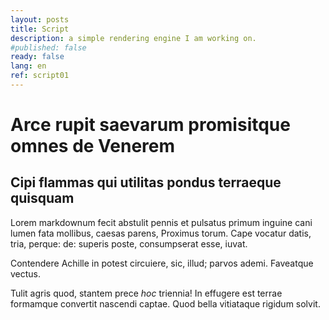 ```yaml
---
layout: posts
title: Script
description: a simple rendering engine I am working on.
#published: false
ready: false
lang: en
ref: script01
---
```


# Arce rupit saevarum promisitque omnes de Venerem

## Cipi flammas qui utilitas pondus terraeque quisquam

Lorem markdownum fecit abstulit pennis et pulsatus primum inguine cani lumen
fata mollibus, caesas parens, Proximus torum. Cape vocatur datis, tria, perque:
de: superis poste, consumpserat esse, iuvat.

Contendere Achille in potest circuiere, sic, illud; parvos ademi. Faveatque
vectus.

Tulit agris quod, stantem prece *hoc* triennia! In effugere est terrae formamque
convertit nascendi captae. Quod bella vitiataque rigidum solvit.
